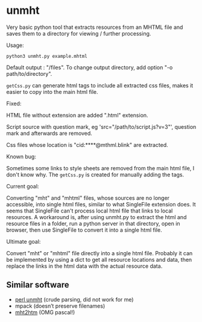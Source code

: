 # unmht

Very basic python tool that extracts resources from an MHTML file and saves them
to a directory for viewing / further processing.

Usage:

```
python3 unmht.py example.mhtml
```
Default output : "/files". To change output directory, add option "-o path/to/directory".

`getCss.py` can generate html tags to include all extracted css files, makes it easier to copy into the main html file.

Fixed:

HTML file without extension are added ".html" extension.

Script source with question mark, eg 'src="/path/to/script.js?v=3"', question mark and afterwards are removed.

Css files whose location is "cid:****@mthml.blink" are extracted.


Known bug:

Sometimes some links to style sheets are removed from the main html file, I don't know why. The `getCss.py` is created for manually adding the tags.


Current goal:

Converting "mht" and "mhtml" files, whose sources are no longer accessible, into single html files, similar to what SingleFile extension does. It seems that SingleFile can't process local html file that links to local resources. A workaround is, after using unmht.py to extract the html and resource files in a folder, run a python server in that directory, open in browser, then use SingleFile to convert it into a single html file.

Ultimate goal:

Convert "mht" or "mhtml" file directly into a single html file. Probably it can be implemented by using a dict to get all resource locations and data, then replace the links in the html data with the actual resource data.

## Similar software

* [perl unmht](https://www.volkerschatz.com/unix/uware/unmht.html) (crude parsing, did not work for me)
* mpack (doesn’t preserve filenames)
* [mht2htm](https://pgm.bpalanka.com/mht2htm.html) (OMG pascal!)
